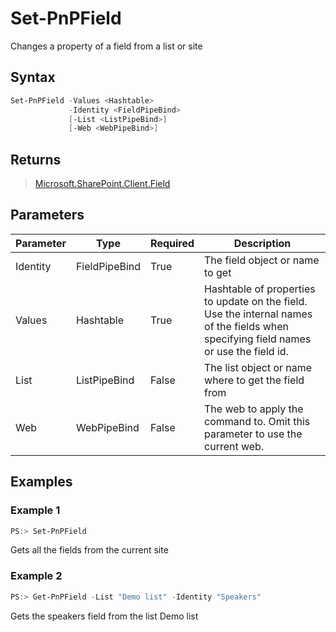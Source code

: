 # Set-PnPField
Changes a property of a field from a list or site
## Syntax
```powershell
Set-PnPField -Values <Hashtable>
             -Identity <FieldPipeBind>
             [-List <ListPipeBind>]
             [-Web <WebPipeBind>]
```


## Returns
>[Microsoft.SharePoint.Client.Field](https://msdn.microsoft.com/en-us/library/microsoft.sharepoint.client.field.aspx)

## Parameters
Parameter|Type|Required|Description
---------|----|--------|-----------
|Identity|FieldPipeBind|True|The field object or name to get|
|Values|Hashtable|True|Hashtable of properties to update on the field. Use the internal names of the fields when specifying field names or use the field id.|
|List|ListPipeBind|False|The list object or name where to get the field from|
|Web|WebPipeBind|False|The web to apply the command to. Omit this parameter to use the current web.|
## Examples

### Example 1
```powershell
PS:> Set-PnPField
```
Gets all the fields from the current site

### Example 2
```powershell
PS:> Get-PnPField -List "Demo list" -Identity "Speakers"
```
Gets the speakers field from the list Demo list
